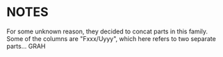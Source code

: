 # NOTES

For some unknown reason, they decided to concat parts in this family. Some of the columns are "Fxxx/Uyyy", which here refers to two separate parts... GRAH
